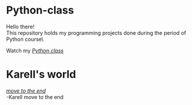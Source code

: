 # Python-class
Hello there!\
This repository holds my programming projects done during the period of Python course\

Watch my *[Python class](https://github.com/jiayang24/Python-class/tree/main/Python%20class/SC001_workshop)*
# Karell's world
*[move to the end](https://github.com/jiayang24/Python-class/blob/main/Python%20class/SC001_workshop/SC001_lecture01/MoveToTheEnd.py)*\
-Karell move to the end

